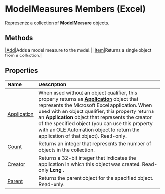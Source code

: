 
# ModelMeasures Members (Excel)

Represents: a collection of  **ModelMeasure** objects.


## Methods
<a name="methods"> </a>



|[Add](abc0f260-abdb-2f60-928f-b325fbb976f3.md)|Adds a model measure to the model.|
|[Item](cbadae47-2225-4633-eac6-8697227384f4.md)|Returns a single object from a collection.|

## Properties
<a name="properties"> </a>



|**Name**|**Description**|
|:-----|:-----|
|[Application](bf2c2284-b45b-5a68-b02a-c2cc88babcd4.md)|When used without an object qualifier, this property returns an  **[Application](19b73597-5cf9-4f56-8227-b5211f657f6f.md)** object that represents the Microsoft Excel application. When used with an object qualifier, this property returns an **Application** object that represents the creator of the specified object (you can use this property with an OLE Automation object to return the application of that object). Read-only.|
|[Count](c420f7e8-ecc1-988b-5438-280f3fb3b5e1.md)|Returns an integer that represents the number of objects in the collection.|
|[Creator](575d569a-5932-8e3e-66fa-61e7e67e3afa.md)|Returns a 32-bit integer that indicates the application in which this object was created. Read-only  **Long** .|
|[Parent](61d981d0-bc20-efea-1fdd-49c6e188670c.md)|Returns the parent object for the specified object. Read-only.|
